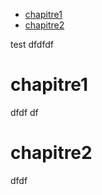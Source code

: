 <!-- START doctoc generated TOC please keep comment here to allow auto update -->
<!-- DON'T EDIT THIS SECTION, INSTEAD RE-RUN doctoc TO UPDATE -->

- [chapitre1](#chapitre1)
- [chapitre2](#chapitre2)

<!-- END doctoc generated TOC please keep comment here to allow auto update -->

test
dfdfdf
# chapitre1
dfdf
df
# chapitre2 
dfdf
